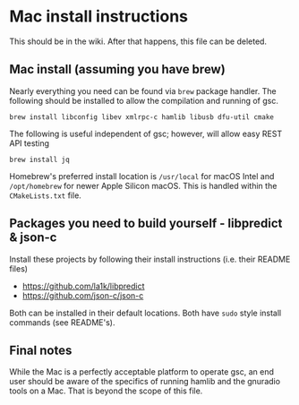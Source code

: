 # Mac install instructions

This should be in the wiki. After that happens, this file can be deleted.

## Mac install (assuming you have brew)

Nearly everything you need can be found via `brew` package handler.
The following should be installed to allow the compilation and running of gsc.

```
brew install libconfig libev xmlrpc-c hamlib libusb dfu-util cmake
```

The following is useful independent of gsc; however, will allow easy REST API testing

```
brew install jq
```

Homebrew's preferred install location is `/usr/local` for macOS Intel and `/opt/homebrew` for newer Apple Silicon macOS.
This is handled within the `CMakeLists.txt` file.

## Packages you need to build yourself - libpredict & json-c

Install these projects by following their install instructions (i.e. their README files)

* https://github.com/la1k/libpredict
* https://github.com/json-c/json-c

Both can be installed in their default locations.
Both have `sudo` style install commands (see README's).

## Final notes

While the Mac is a perfectly acceptable platform to operate gsc, an end user should be aware of the specifics of running hamlib and the gnuradio tools on a Mac.
That is beyond the scope of this file.

